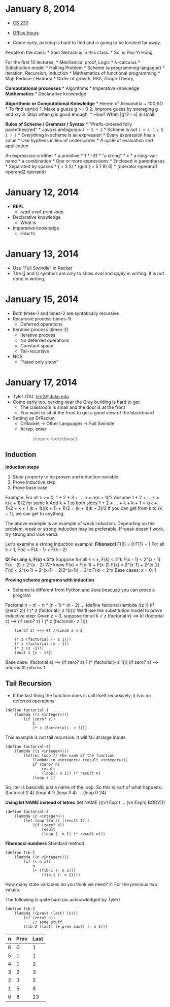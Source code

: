 
# January 8, 2014

* [CS 230](www.cs.duke.edu/brd/Teaching/dm/)
* [Office hours](http://www.cs.duke.edu/brd/Teaching/dm/announce.shtml)

* Come early, parking is hard to find and is going to be located far away. 

People in the class:
	* Sam Slezack is in this class.
	* So, is Poo Yi Hong.

For the first 10 lectures,
	* Mechanical proof, Logic
	* λ-calculus
	* Substitution model
	* Halting Problem
	* Scheme (a programming langague)
	* Iteration, Recursion, Induction
	* Mathematics of functional programming
	* Map Reduce / Hadoop
	* Order of growth, RSA, Graph Theory, 

**Computational processes**
	* Algorithms
	* Imperative knowledge
**Mathematics**
	* Declarative knowledge

**Algorithmic or Computational Knowledge**
	* Herem of Alexandria ~ 100 AD
	* To find sqrt(x)
	1. Make a guess g >= 0
	2. Improve guess by averaging g and x/y
	3. Stop when g is good enough.
		* How? When |g^2 - x| is small

**Rules of Scheme / Grammar / Syntax**
	* "Prefix-ordered fully parenthesized"
	* Java is ambiguous `4 + 5 * 2`
	* Scheme is not `( + 4 ( x 5 2 ) )`
	* Everything in scheme is an expression
	* Every expression has a value
	* Use hyphens in lieu of underscores
	* A cycle of evaluation and application

An expression is either
	* a primitive
		* 1
		* -31
		* "a string"
		* x
		* a-long-var-name
	* a combination
		* One or more expressions 
		* Enclosed in parentheses
		* Separated by spaces
		* ( + 3 5)
		* (gcd ( + 5 1 8) 6)
		* (operator operand1 operand2 operand)

# January 12, 2014

* **REPL**
	- *read-eval-print-loop* 
* Declarative knowledge
	- What is
* Imperative knowledge
	- How to

# January 13, 2014

* Use "Full Swindle" in Racket
* The [] and () symbols are only to show *eval* and *apply* in writing. It is not done in writing.

# January 15, 2014

* Both times-1 and times-2 are syntatically recursive
* Recursive process (times-1)
	- Deferred operations
* Iterative process (times-2)
	- Iterative process
	- No deferred operations
	- Constant space
	- Tail-recursive
* NOS
	- "Need only show"

# January 17, 2014

* Tyler (TA): tcn2@duke.edu
* Come early too, parking near the Gray building is hard to get
	- The classroom is small and the door is at the front
	- You want to sit at the front to get a good view of the blackboard
* Setting up DrRacket
	- DrRacket -> Other Languages -> Full Swindle
	- At top, enter
		> (require racket/base)

## Induction

**Induction steps**
1. State property to be proven and induction variable
2. Prove inductive step
3. Prove base case

Example:
For all n >= 0,
	1 + 2 + 3 + ... n = n(n + 1)/2
Assume 1 + 2 + ... k = k(k + 1)/2 for some k
	Add k + 1 to both sides
	1 + 2 + ... + k + k + 1 = k(k + 1)/2 + k + 1
	(k + 1)((k + 1) + 1)/2 = (k + 1)(k + 2)/2
If you can get from k to (k + 1), we can get to anything.

The above example is an example of weak induction. Depending on the problem, weak or strong induction may be preferable. If weak doesn't work, try strong and vice versa.

Let's examine a strong induction example:
**Fibonacci**
	F(0) = 0
	F(1) = 1
For all k > 1, F(k) = F(k - 1) + F(k - 2)

**Q: For any x, F(x) < 2^x**
Suppose for all k < x, F(k) < 2^k
	F(x - 1) < 2^(x - 1)
	F(x - 2) < 2^(x - 2)
We know F(x) = F(x-1) + F(x-2)
	F(x) < 2^(x-1) + 2^(x-2)
	F(x) < 2^(x-1) + 2^(x-1)
		 = 2(2^(x-1))
		 = 2^x
    F(x) < 2^x
Base cases:
	x = 0, 1

**Proving scheme programs with induction**
* Scheme is different from Python and Java beacuse you can prove a program

Factorial n = n! = n * (n - 1) * (n - 2) ...
(define factorial
	(lambda ((z <integer>))
		(if (zero? z))
			1
			(* z (factorial(- z 1)))))
We'll use the substitution model to prove
Inductive step:
	Given z > 0, suppose for all k < z
		(factorial k) ==> k!
	(foctorial z) ==>
		(if zero? z)
			1
			(* z (factorial(- z 1)))
		
		(zero? z) ==> #f //since z > 0

		(* z (factorial (- z 1)))
		(* z (factorial (z - 1))
		(* z (z -1)!)
		(mult z {z - 1!})

Base case:
	(factorial z) ==> (if zero? z) 1 (* (factorial(- z 1)))
		(if zero? z) ==> returns #t
			returns 1

## Tail Recursion

* If the last thing the function does is call itself recursively, it has no deferred operations

```
(define factorial-1
	(lambda ((z <integer>)))
		(if (zero? z))
			1
			(* z (factorial(- z 1)))
```
This example is not tail recursive. It will fail at large inputs

```
(define factorial-2)
	(lambda ((z <integer>)))
		(letrec loop // the name of the function
			(lambda (n <integer>) (result <integer>)))
			if (zero? n)
				result
				(loop(- n 1)) (* result n)
			(loop z 1)
```
So, iter is basically just a name of the loop.
So this is sort of what happens:
	(factorial-2 4)
	(loop 4 1)
	(loop 3 4)
	...
	(loop 0 24)

**Using let NAME instead of letrec**
	(let NAME (((v1 Exp1) ... (vn Expn) BODY)))
```
(define factorial-3
	(lambda (z <integer>))
		(let loop ((n z) (result 1)))
			(if (zero? n))
				result
				(loop (- n 1) (* result n)))
```

**Fibonacci numbers**
Standard method
```
(define fib-1
	(lambda ((n <integer>)))
		(if (< n z))
			n
			(+ (fib-1 (- n 1)))
				(fib-1 (- n 2))))
```

How many state variables do you think we need? 2. For the previous two values.

The following is quite hard (as acknowledged by Tyler)
```
(define fib-2
	(lambda ((prev) (last) (n)))
		(if (zero? n))
			// some stuff
		(fib-2 (last) (+ prev last) (- n 1)))
```

| n  |  Prev  | Last |
|----|--------|------|
| 6  |  0     |   1  |
| 5  |  1     |   1  |
| 4  |  1     |   2  |
| 3  |  2     |   3  |
| 2  |  3     |   5  |
| 1  |  5     |   8  |
| 0  |  8     |  13  |
